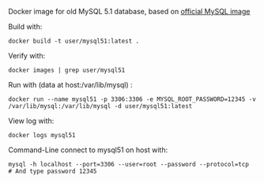 Docker image for old MySQL 5.1 database, based on [official MySQL image](https://github.com/docker-library/mysql)

Build with:

```
docker build -t user/mysql51:latest .
```

Verify with:
```
docker images | grep user/mysql51
```

Run with (data at host:/var/lib/mysql) :
```
docker run --name mysql51 -p 3306:3306 -e MYSQL_ROOT_PASSWORD=12345 -v /var/lib/mysql:/var/lib/mysql -d user/mysql51:latest
```

View log with:
```
docker logs mysql51
```

Command-Line connect to mysql51 on host with:

```
mysql -h localhost --port=3306 --user=root --password --protocol=tcp 
# And type password 12345
```
